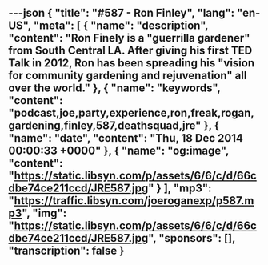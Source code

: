 ---json
{
  "title": "#587 - Ron Finley",
  "lang": "en-US",
  "meta": [
    {
      "name": "description",
      "content": "Ron Finely is a \"guerrilla gardener\" from South Central LA. After giving his first TED Talk in 2012, Ron has been spreading his \"vision for community gardening and rejuvenation\" all over the world."
    },
    {
      "name": "keywords",
      "content": "podcast,joe,party,experience,ron,freak,rogan,gardening,finley,587,deathsquad,jre"
    },
    {
      "name": "date",
      "content": "Thu, 18 Dec 2014 00:00:33 +0000"
    },
    {
      "name": "og:image",
      "content": "https://static.libsyn.com/p/assets/6/6/c/d/66cdbe74ce211ccd/JRE587.jpg"
    }
  ],
  "mp3": "https://traffic.libsyn.com/joeroganexp/p587.mp3",
  "img": "https://static.libsyn.com/p/assets/6/6/c/d/66cdbe74ce211ccd/JRE587.jpg",
  "sponsors": [],
  "transcription": false
}
---
<episode-header />

<timemark seconds="0" />

<transcribe-call-to-action />

<episode-footer />